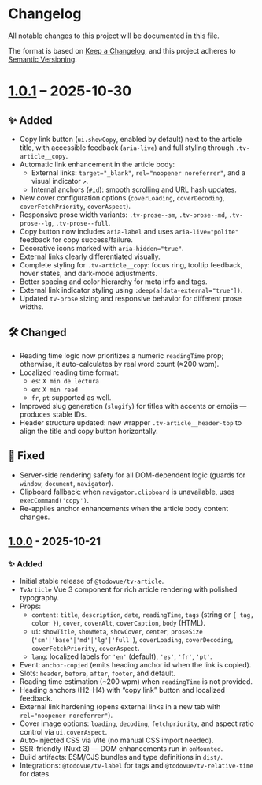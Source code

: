# Changelog

All notable changes to this project will be documented in this file.

The format is based on [Keep a Changelog](https://keepachangelog.com/en/1.1.0/),
and this project adheres to [Semantic Versioning](https://semver.org/spec/v2.0.0.html).

# [1.0.1] – 2025-10-30

## ✨ Added

* Copy link button (`ui.showCopy`, enabled by default) next to the article title, with accessible feedback (`aria-live`) and full styling through `.tv-article__copy`.
* Automatic link enhancement in the article body:
    * External links: `target="_blank"`, `rel="noopener noreferrer"`, and a visual indicator `↗`.
    * Internal anchors (`#id`): smooth scrolling and URL hash updates.
* New cover configuration options (`coverLoading`, `coverDecoding`, `coverFetchPriority`, `coverAspect`).
* Responsive prose width variants: `.tv-prose--sm`, `.tv-prose--md`, `.tv-prose--lg`, `.tv-prose--full`.
* Copy button now includes `aria-label` and uses `aria-live="polite"` feedback for copy success/failure.
* Decorative icons marked with `aria-hidden="true"`.
* External links clearly differentiated visually.
* Complete styling for `.tv-article__copy`: focus ring, tooltip feedback, hover states, and dark-mode adjustments.
* Better spacing and color hierarchy for meta info and tags.
* External link indicator styling using `:deep(a[data-external="true"])`.
* Updated `tv-prose` sizing and responsive behavior for different prose widths.

## 🛠️ Changed

* Reading time logic now prioritizes a numeric `readingTime` prop; otherwise, it auto-calculates by real word count (≈200 wpm).
* Localized reading time format:
    * `es`: `X min de lectura`
    * `en`: `X min read`
    * `fr`, `pt` supported as well.
* Improved slug generation (`slugify`) for titles with accents or emojis — produces stable IDs.
* Header structure updated: new wrapper `.tv-article__header-top` to align the title and copy button horizontally.

## 🐛 Fixed

* Server-side rendering safety for all DOM-dependent logic (guards for `window`, `document`, `navigator`).
* Clipboard fallback: when `navigator.clipboard` is unavailable, uses `execCommand('copy')`.
* Re-applies anchor enhancements when the article body content changes.


## [1.0.0] - 2025-10-21
### ✨ Added
- Initial stable release of `@todovue/tv-article`.
- `TvArticle` Vue 3 component for rich article rendering with polished typography.
- Props:
  - `content`: `title`, `description`, `date`, `readingTime`, `tags` (string or `{ tag, color }`), `cover`, `coverAlt`, `coverCaption`, `body` (HTML).
  - `ui`: `showTitle`, `showMeta`, `showCover`, `center`, `proseSize` (`'sm'|'base'|'md'|'lg'|'full'`), `coverLoading`, `coverDecoding`, `coverFetchPriority`, `coverAspect`.
  - `lang`: localized labels for `'en'` (default), `'es'`, `'fr'`, `'pt'`.
- Event: `anchor-copied` (emits heading anchor id when the link is copied).
- Slots: `header`, `before`, `after`, `footer`, and default.
- Reading time estimation (~200 wpm) when `readingTime` is not provided.
- Heading anchors (H2–H4) with “copy link” button and localized feedback.
- External link hardening (opens external links in a new tab with `rel="noopener noreferrer"`).
- Cover image options: `loading`, `decoding`, `fetchpriority`, and aspect ratio control via `ui.coverAspect`.
- Auto-injected CSS via Vite (no manual CSS import needed).
- SSR-friendly (Nuxt 3) — DOM enhancements run in `onMounted`.
- Build artifacts: ESM/CJS bundles and type definitions in `dist/`.
- Integrations: `@todovue/tv-label` for tags and `@todovue/tv-relative-time` for dates.

[1.0.1]: https://github.com/TODOvue/tv-article/pull/3/files
[1.0.0]: https://github.com/TODOvue/tv-article/pull/1/files
